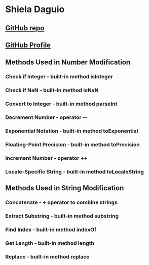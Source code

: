 # Shiela Daguio

## [GitHub repo](https://github.com/Shiela04/before-and-after-assignment.git)

## [GitHub Profile](https://github.com/Shiela04)

## Methods Used in Number Modification

### Check if Integer - built-in method isInteger

### Check if NaN - built-in method isNaN

### Convert to Integer - built-in method parseInt

### Decrement Number - operator --

### Exponential Notation - built-in method toExponential

### Floating-Point Precision - built-in method toPrecision

### Increment Number - operator ++

### Locale-Specific String - built-in method toLocaleString

## Methods Used in String Modification

### Concatenate - + operator to combine strings

### Extract Substring - built-in method substring

### Find Index - built-in method indexOf

### Get Length - built-in method length

### Replace - built-in method replace
